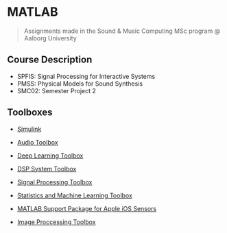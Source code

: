 # MATLAB
> Assignments made in the Sound & Music Computing MSc program @ Aalborg University

## Course Description
- SPFIS: Signal Processing for Interactive Systems
- PMSS: Physical Models for Sound Synthesis
- SMC02: Semester Project 2

## Toolboxes
- [Simulink](https://se.mathworks.com/help/simulink/index.html?searchHighlight=simulink&s_tid=srchtitle_simulink_1)

- [Audio Toolbox](https://se.mathworks.com/help/audio/index.html?searchHighlight=audio%20toolbox&s_tid=srchtitle_audio%2520toolbox_1)

- [Deep Learning Toolbox](https://se.mathworks.com/help/deeplearning/index.html?searchHighlight=audio%20toolbox&s_tid=srchtitle_audio%2520toolbox_3)

- [DSP System Toolbox](https://se.mathworks.com/help/dsp/index.html?searchHighlight=audio%20toolbox&s_tid=srchtitle_audio%2520toolbox_4)

- [Signal Processing Toolbox](https://se.mathworks.com/help/signal/index.html?searchHighlight=signal%20processing%20toolbox&s_tid=srchtitle_signal%20processing%20toolbox_1)

- [Statistics and Machine Learning Toolbox](https://se.mathworks.com/help/stats/index.html?searchHighlight=Statistics%20and%20machine%20learning%20toolbox&s_tid=srchtitle_Statistics%20and%20machine%20learning%20toolbox_1)

- [MATLAB Support Package for Apple iOS Sensors](https://se.mathworks.com/matlabcentral/fileexchange/51235-matlab-support-package-for-apple-ios-sensors?s_tid=srchtitle_MATLAB%20support%20package%20for%20apple%20ios%20sensors_1)

- [Image Proccessing Toolbox](https://se.mathworks.com/products/image.html)
